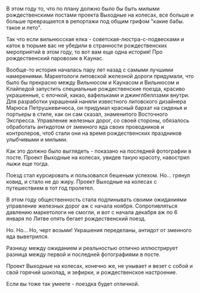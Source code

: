 В этом году то, что по плану должно было бы быть милыми рождественскими постами проекта Выходные на колесах, все больше и больше превращается в репортажи под общим грифом "какие бабы. такое и лето".

Так что если вильнюсская елка - советская-люстра-с-подвесками и каток в тюрьме вас не убедили в странности рождественских мероприятий в этом году, то вот вам еще одна история! Про рождественский паровозик в Каунас.

Вообще-то история началась пару лет назад с самыми лучшими намерениями. Маркетологи литовской железной дороги придумали, что было бы прекрасно между Вильнюсом и Каунасом и Вильнюсом и Клайпедой запустить специальные рождественские поезда, красиво украшенные, с елочкой, какао, вафельками и джинглбеллзами внутри. Для разработки украшений наняли известного литовского дизайнера Марюса Петрушкевичюса, он придумал красный бархат на сиденья и портьеры в стиле, как он сам сказал, знаменитого Восточного Экспресса. Управление железных дорог, со своей стороны, обязалось обработать антидотом от змеиного яда своих проводников и контролеров, чтоб стали они на время рождественских праздников улыбчивыми и милыми. 

Как это должно было выглядеть - показано на последней фотографии в посте. Проект Выходные на колесах, увидев такую красоту, навострил лыжи еще тогда.

Поезд стал курсировать и пользовался бешеным успехом. Но... грянул ковид, и стало не до жиру. Проект Выходные на колесах с путешествием в тот год пролетел.

В этом году общественность стала подпинывать своими ожиданиями управление железных дорог аж с начала ноября. Сопротивляться давлению маркетологи не смогли, и вот с  начала декабря аж по 6 января по Литве опять бегает рождественский поезд.

Но. Но... Но, черт возьми! Украшения переделаны, антидот от змеиного яда выветрился.

Разницу между ожиданием и реальностью отлично иллюстрирует разница между первой и последней фотографиями в посте.

Проект Выходные на колесах, конечно же, не унывает и везет с собой и свой горячий шоколад, и зефирки, и рождественское настроение.

Если вы тоже так умеете - поездка будет отличной.

